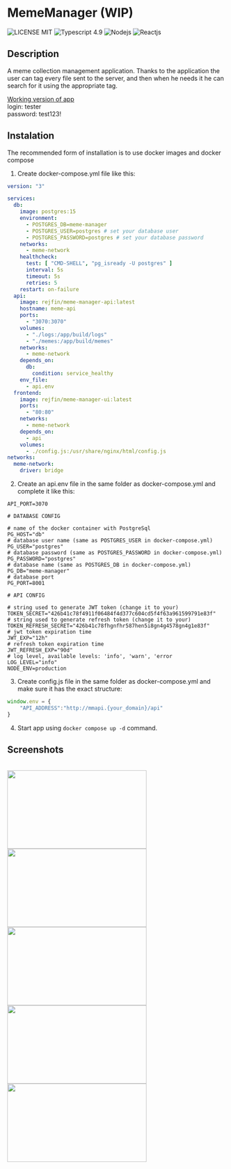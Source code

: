 # MemeManager (WIP)
![LICENSE MIT](https://img.shields.io/badge/License-MIT-green)
![Typescript 4.9](https://img.shields.io/badge/Typescript-4.9-blue)
![Nodejs](https://img.shields.io/badge/Node.js-18-green)
![Reactjs](https://img.shields.io/badge/React.js-18-blue)

## Description
A meme collection management application. 
Thanks to the application the user can tag every file sent to the server, and then when he needs it he can search for it using the appropriate tag.

[Working version of app](https://basedev.pl/login)</br>
login: tester</br>
password: test123!

## Instalation
The recommended form of installation is to use docker images and docker compose

1. Create docker-compose.yml file like this:
```yml
version: "3"

services:
  db:
    image: postgres:15
    environment:
      - POSTGRES_DB=meme-manager
      - POSTGRES_USER=postgres # set your database user
      - POSTGRES_PASSWORD=postgres # set your database password
    networks:
      - meme-network
    healthcheck:
      test: [ "CMD-SHELL", "pg_isready -U postgres" ]
      interval: 5s
      timeout: 5s
      retries: 5
    restart: on-failure
  api:
    image: rejfin/meme-manager-api:latest
    hostname: meme-api
    ports:
      - "3070:3070"
    volumes:
      - "./logs:/app/build/logs"
      - "./memes:/app/build/memes"
    networks:
      - meme-network
    depends_on:
      db:
        condition: service_healthy
    env_file:
      - api.env
  frontend:
    image: rejfin/meme-manager-ui:latest
    ports:
      - "80:80"
    networks:
      - meme-network
    depends_on:
      - api
    volumes:
      - ./config.js:/usr/share/nginx/html/config.js
networks:
  meme-network:
    driver: bridge
```
2. Create an api.env file in the same folder as docker-compose.yml and complete it like this:
```env
API_PORT=3070

# DATABASE CONFIG

# name of the docker container with PostgreSql
PG_HOST="db"
# database user name (same as POSTGRES_USER in docker-compose.yml)
PG_USER="postgres"
# database password (same as POSTGRES_PASSWORD in docker-compose.yml)
PG_PASSWORD="postgres"
# database name (same as POSTGRES_DB in docker-compose.yml)
PG_DB="meme-manager"
# database port
PG_PORT=8001

# API CONFIG

# string used to generate JWT token (change it to your)
TOKEN_SECRET="426b41c78f4911f06484f4d377c604cd5f4f63a961599791e83f"
# string used to generate refresh token (change it to your)
TOKEN_REFRESH_SECRET="426b41c78fhgnfhr587hen5i8gn4g4578gn4g1e83f"
# jwt token expiration time
JWT_EXP="12h"
# refresh token expiration time
JWT_REFRESH_EXP="90d"
# log level, available levels: 'info', 'warn', 'error
LOG_LEVEL="info"
NODE_ENV=production
```
3. Create config.js file in the same folder as docker-compose.yml and make sure it has the exact structure:
```js
window.env = {
    "API_ADDRESS":"http://mmapi.{your_domain}/api"
}
```
4. Start app using `docker compose up -d` command.

## Screenshots
<br><img src="https://user-images.githubusercontent.com/64009728/220725415-a5417898-94ac-405e-b423-7f1541489eec.png" width="320" height="180">
<img src="https://user-images.githubusercontent.com/64009728/220725418-769bb05d-fdf3-4638-a8b9-fe3be0d642de.png" width="320" height="180">
<img src="https://user-images.githubusercontent.com/64009728/220725420-e3aea25b-931f-4d65-a383-210b94d760db.png" width="320" height="180">
<img src="https://user-images.githubusercontent.com/64009728/220725446-c2576569-4069-4f90-a1e1-21d5a12db0ce.png" width="320" height="180">
<img src="https://user-images.githubusercontent.com/64009728/220725453-6c83955c-f5fe-4de1-b0c6-05497606ee9f.png" width="320" height="180">
